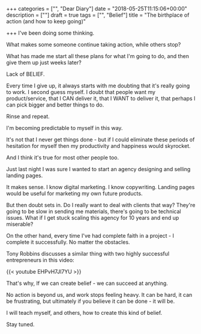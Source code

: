 +++
categories = ["", "Dear Diary"]
date = "2018-05-25T11:15:06+00:00"
description = [""]
draft = true
tags = ["", "Belief"]
title = "The birthplace of action (and how to keep going)"

+++
I've been doing some thinking.

What makes some someone continue taking action, while others stop?

What has made me start all these plans for what I'm going to do, and then give them up just weeks later?

Lack of BELIEF.

Every time I give up, it always starts with me doubting that it's really going to work. I second guess myself. I doubt that people want my product/service, that I CAN deliver it, that I WANT to deliver it, that perhaps I can pick bigger and better things to do.

Rinse and repeat.

I'm becoming predictable to myself in this way.

It's not that I never get things done - but if I could eliminate these periods of hesitation for myself then my productivity and happiness would skyrocket.

And I think it's true for most other people too.

Just last night I was sure I wanted to start an agency designing and selling landing pages.

It makes sense. I know digital marketing. I know copywriting. Landing pages would be useful for marketing my own future products.

But then doubt sets in. Do I really want to deal with clients that way? They're going to be slow in sending me materials, there's going to be technical issues. What if I get stuck scaling this agency for 10 years and end up miserable?

On the other hand, every time I've had complete faith in a project - I complete it successfully. No matter the obstacles.

Tony Robbins discusses a similar thing with two highly successful entrepreneurs in this video:

{{< youtube EHPvH7Jl7YU >}}

That's why, If we can create belief - we can succeed at anything. 

No action is beyond us, and work stops feeling heavy. It can be hard, it can be frustrating, but ultimately if you believe it can be done - it will be.

I will teach myself, and others, how to create this kind of belief.

Stay tuned.